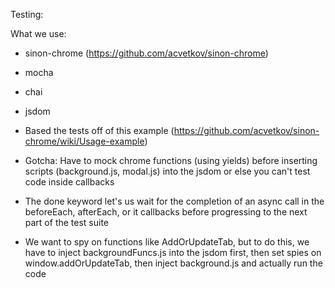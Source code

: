 Testing:

What we use:
- sinon-chrome (https://github.com/acvetkov/sinon-chrome)
- mocha
- chai
- jsdom

- Based the tests off of this example (https://github.com/acvetkov/sinon-chrome/wiki/Usage-example)
- Gotcha: Have to mock chrome functions (using yields) before inserting scripts (background.js, modal.js) into the jsdom or else you can't test code inside callbacks
- The done keyword let's us wait for the completion of an async call in the beforeEach, afterEach, or it callbacks before progressing to the next part of the test suite
- We want to spy on functions like AddOrUpdateTab, but to do this, we have to inject backgroundFuncs.js into the jsdom first, then set spies on window.addOrUpdateTab, then inject background.js and actually run the code